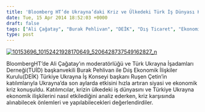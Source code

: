 ```yaml
---
title: 'Bloomberg HT’de Ukrayna’daki Kriz ve Ülkedeki Türk İş Dünyası Konuşuldu, Video'
date: Tue, 15 Apr 2014 18:52:03 +0000
draft: false
tags: ["Ali Çağatay", "Burak Pehlivan", "DEİK", "Dış Ticaret", "Ekonomi", "ekonomik kriz", "Ruşen Çetin", "TUİD (Türk Ukrayna İşadamları Derneği)", "Türk Ukrayna İşadamları Derneği", "Ukrayna", "Ukrayna Türk sermayesi", "video"]
type: post
---
```


[![10153696_10152421928170649_5206428737549162827_n](http://burakpehlivan.org/wp-content/uploads/2014/04/10153696_10152421928170649_5206428737549162827_n.jpg)](http://burakpehlivan.org/wp-content/uploads/2014/04/10153696_10152421928170649_5206428737549162827_n.jpg)

BloombergHT’de Ali Çağatay’ın moderatörlüğü ve Türk Ukrayna İşadamları Derneği(TUİD) başkanvekili Burak Pehlivan ile Dıiş Ekonomik İlişkiler Kurulu(DEİK) Türkiye Ukrayna İş Konseyi başkanı Ruşen Çetin’in katılımlarıyla Ukrayna’da son aylarda etkisini hızla artıran siyasi ve ekonomik kriz konuşuldu. Katılımcılar, krizin ülkedeki iş dünyasını ve Türkiye Ukrayna ekonomik ilişkilerini nasıl etkilediğini analiz ederken, kriz karşısında alınabilecek önlemleri ve yapılabilecekleri değerlendirdiler.

